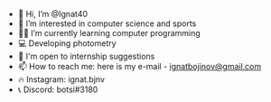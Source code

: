 - 👋 Hi, I’m @Ignat40
- 👀 I’m interested in computer science and sports
- 👨‍💻 I’m currently learning computer programming
- 💻 Developing photometry
- 🛒 I'm open to internship suggestions
- 📫 How to reach me: here is my e-mail - ignatbojinov@gmail.com
- 🔥 Instagram: ignat.bjnv
- 📞 Discord: botsi#3180


